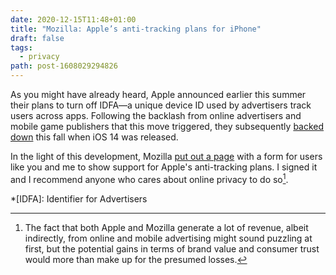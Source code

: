 ```yaml
---
date: 2020-12-15T11:48+01:00
title: "Mozilla: Apple’s anti-tracking plans for iPhone"
draft: false
tags:
  - privacy
path: post-1608029294826
---
```

As you might have already heard, Apple announced earlier this summer their plans to turn off IDFA—a unique device ID used by advertisers track users across apps. Following the backlash from online advertisers and mobile game publishers that this move triggered, they subsequently [backed down](https://www.idropnews.com/news/apple-backs-down-on-ios-14-ad-privacy-after-backlash-from-facebook-and-game-developers/142386/) this fall when iOS 14 was released.

In the light of this development, Mozilla [put out a page](https://foundation.mozilla.org/en/campaigns/apples-anti-tracking-plans-iphone/) with a form for users like you and me to show support for Apple's anti-tracking plans. I signed it and I recommend anyone who cares about online privacy to do so[^1].

[^1]: The fact that both Apple and Mozilla generate a lot of revenue, albeit indirectly, from online and mobile advertising might sound puzzling at first, but the potential gains in terms of brand value and consumer trust would more than make up for the presumed losses.

*[IDFA]: Identifier for Advertisers
